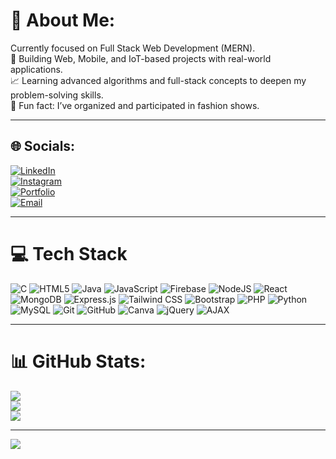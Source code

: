 # 💫 About Me:
Currently focused on Full Stack Web Development (MERN).  
🔧 Building Web, Mobile, and IoT-based projects with real-world applications.  
📈 Learning advanced algorithms and full-stack concepts to deepen my problem-solving skills.  
🎨 Fun fact: I’ve organized and participated in fashion shows.  

---

## 🌐 Socials:
[![LinkedIn](https://img.shields.io/badge/LinkedIn-%230077B5.svg?logo=linkedin&logoColor=white)](https://linkedin.com/in/mohammedaneesdev)  
[![Instagram](https://img.shields.io/badge/Instagram-%23E4405F.svg?logo=instagram&logoColor=white)](https://www.instagram.com/muhammmad_anees/)  
[![Portfolio](https://img.shields.io/badge/Portfolio-%23000000.svg?logo=firefox&logoColor=white)](https://mohammedanees.netlify.app)  
[![Email](https://img.shields.io/badge/Email-%23D14836.svg?logo=gmail&logoColor=white)](mailto:mohammedanees0606@gmail.com)

---

# 💻 Tech Stack

![C](https://img.shields.io/badge/c-%2300599C.svg?style=for-the-badge&logo=c&logoColor=white)
![HTML5](https://img.shields.io/badge/html5-%23E34F26.svg?style=for-the-badge&logo=html5&logoColor=white)
![Java](https://img.shields.io/badge/java-%23ED8B00.svg?style=for-the-badge&logo=openjdk&logoColor=white)
![JavaScript](https://img.shields.io/badge/javascript-%23323330.svg?style=for-the-badge&logo=javascript&logoColor=%23F7DF1E)
![Firebase](https://img.shields.io/badge/firebase-%23039BE5.svg?style=for-the-badge&logo=firebase)
![NodeJS](https://img.shields.io/badge/node.js-6DA55F?style=for-the-badge&logo=node.js&logoColor=white)
![React](https://img.shields.io/badge/react-%2320232a.svg?style=for-the-badge&logo=react&logoColor=%2361DAFB)
![MongoDB](https://img.shields.io/badge/MongoDB-4EA94B?style=for-the-badge&logo=mongodb&logoColor=white)
![Express.js](https://img.shields.io/badge/Express.js-000000?style=for-the-badge&logo=express&logoColor=white)
![Tailwind CSS](https://img.shields.io/badge/Tailwind_CSS-38B2AC?style=for-the-badge&logo=tailwind-css&logoColor=white)
![Bootstrap](https://img.shields.io/badge/Bootstrap-563D7C?style=for-the-badge&logo=bootstrap&logoColor=white)
![PHP](https://img.shields.io/badge/php-%23777BB4.svg?style=for-the-badge&logo=php&logoColor=white)
![Python](https://img.shields.io/badge/python-3670A0?style=for-the-badge&logo=python&logoColor=ffdd54)
![MySQL](https://img.shields.io/badge/mysql-4479A1.svg?style=for-the-badge&logo=mysql&logoColor=white)
![Git](https://img.shields.io/badge/Git-F05032?style=for-the-badge&logo=git&logoColor=white)
![GitHub](https://img.shields.io/badge/github-%23121011.svg?style=for-the-badge&logo=github&logoColor=white)
![Canva](https://img.shields.io/badge/Canva-%2300C4CC.svg?style=for-the-badge&logo=Canva&logoColor=white)
![jQuery](https://img.shields.io/badge/jquery-%230769AD.svg?style=for-the-badge&logo=jquery&logoColor=white)
![AJAX](https://img.shields.io/badge/AJAX-007FFF?style=for-the-badge&logo=ajax&logoColor=white)

---

# 📊 GitHub Stats:
![](https://github-readme-stats.vercel.app/api?username=mohammedanees06&theme=merko&hide_border=true&include_all_commits=true&count_private=true)<br/>
![](https://github-readme-streak-stats.herokuapp.com/?user=mohammedanees06&theme=merko&hide_border=true)<br/>
![](https://github-readme-stats.vercel.app/api/top-langs/?username=mohammedanees06&theme=merko&hide_border=true&include_all_commits=true&count_private=true&layout=compact)

---

[![](https://visitcount.itsvg.in/api?id=mohammedanees06&icon=4&color=3)](https://visitcount.itsvg.in)

<!-- Proudly created with GPRM ( https://gprm.itsvg.in ) -->
